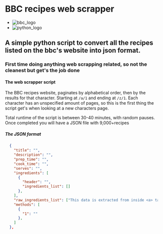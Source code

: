 # BBC recipes web scrapper
- ![bbc_logo](https://static.wikia.nocookie.net/logopedia/images/d/d7/BBC_2021.svg/revision/latest/scale-to-width-down/250?cb=20210705123032)
- ![python_logo](https://www.python.org/static/community_logos/python-powered-w-100x40.png)
  
## A simple python script to convert all the recipes listed on the bbc's website into json format.

### First time doing anything web scrapping related, so not the cleanest but get's the job done 

#### The web scrapper script
 The BBC recipes website, paginates by alphabetical order, then by the results for that character. Starting at ```/a/1``` and ending at ```/z/1```. Each character has an unspecified amount of pages, so this is the first thing the script get's when looking at a new characters page.

 Total runtime of the script is between 30-40 minutes, with random pauses. Once completed you will have a JSON file with 9,000+recipes

##### The JSON format
```json
  {
    "title": "",
    "description": "",
    "prep_time": "",
    "cook_time": "",
    "serves": "",
    "ingredients": [
      {
        "header": "",
        "ingredients_list": []
      },
    ],
    "raw_ingredients_list": ["This data is extracted from inside <a> tags which included links to the ingredient, as the ingredients_list contains measurements ect, and i wanted a clean array of the raw ingredients names to do some filtering "],
    "methods": [
      {
        "1": ""
      },
    ]
  },
``` 
 